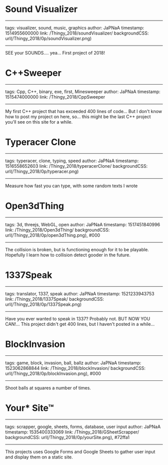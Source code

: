 # Sound Visualizer

---

tags: visualizer, sound, music, graphics
author: JaPNaA
timestamp: 1514955600000
link: /Thingy_2018/soundVisualizer/
backgroundCSS: url(/Thingy_2018/0p/soundVisualizer.png)

---

SEE your SOUNDS.... yea... First project of 2018!

# C++Sweeper

---

tags: Cpp, C++, binary, exe, first, Minesweeper
author: JaPNaA
timestamp: 1515474000000
link: /Thingy_2018/CppSweeper

---

My first C++ project that has exceeded 400 lines of code... But I don't know how to post my project on here, so... this might be the last C++ project you'll see on this site for a while.

# Typeracer Clone

---

tags: typeracer, clone, typing, speed
author: JaPNaA
timestamp: 1516558652603
link: /Thingy_2018/typeracerClone/
backgroundCSS: url(/Thingy_2018/0p/typeracer.png)

---

Measure how fast you can type, with some random texts I wrote

# Open3dThing

---

tags: 3d, threejs, WebGL, open
author: JaPNaA
timestamp: 1517451840996
link: /Thingy_2018/Open3dThing/
backgroundCSS: url(/Thingy_2018/0p/open3dThing.png), #000

---

The collision is broken, but is functioning enough for it to be playable. Hopefully I learn how to collision detect gooder in the future.

# 1337Speak

---

tags: translator, 1337, speak
author: JaPNaA
timestamp: 1521233943753
link: /Thingy_2018/1337Speak/
backgroundCSS: url(/Thingy_2018/0p/1337Speak.png)

---

Have you ever wanted to speak in 1337? Probably not. BUT NOW YOU CAN!... This project didn't get 400 lines, but I haven't posted in a while...

# BlockInvasion

---

tags: game, block, invasion, ball, ballz
author: JaPNaA
timestamp: 1523062868844
link: /Thingy_2018/blockInvasion/
backgroundCSS: url(/Thingy_2018/0p/blockInvasion.png), #000

---

Shoot balls at squares a number of times.

# Your\* Site™

---

tags: scrapper, google, sheets, forms, database, user input
author: JaPNaA
timestamp: 1535400333069
link: /Thingy_2018/GSheetScrapper/
backgroundCSS: url(/Thingy_2018/0p/yourSite.png), #72ffa1

---

This projects uses Google Forms and Google Sheets to gather user input and display them on a static site.
